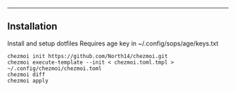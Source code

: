 
---

## Installation

Install and setup dotfiles
Requires age key in ~/.config/sops/age/keys.txt

    chezmoi init https://github.com/North14/chezmoi.git
    chezmoi execute-template --init < chezmoi.toml.tmpl > ~/.config/chezmoi/chezmoi.toml
    chezmoi diff
    chezmoi apply

